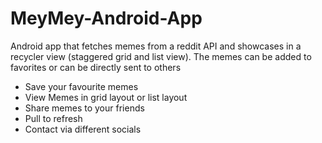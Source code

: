# MeyMey-Android-App
Android app that fetches memes from a reddit API and showcases in a recycler view (staggered grid and list view). The memes can be added to favorites or can be directly sent to others

- Save your favourite memes
- View Memes in grid layout or list layout
- Share memes to your friends
- Pull to refresh 
- Contact via different socials
